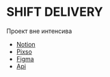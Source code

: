 # SHIFT DELIVERY

Проект вне интенсива

- [Notion](https://omniscient-honeydew-f15.notion.site/7c46a3a33c8946bc8353d852afbf39a1)
- [Pixso](https://pixso.net/app/editor/m9WIZoc59qQyh9mfiYf7lg?icon_type=1&page-id=9%3A52)
- [Figma](<https://www.figma.com/file/YlyWmL0PIgYPKTlM9RKZ1Q/%D0%A4%D0%B5%D0%B2%D1%80%D0%B0%D0%BB%D1%8C-2024-(Copy)?type=design&node-id=9%3A52&mode=design&t=rgEqQASh7HaPYRIf-1>)
- [Api](https://shift-backend.onrender.com/api)
